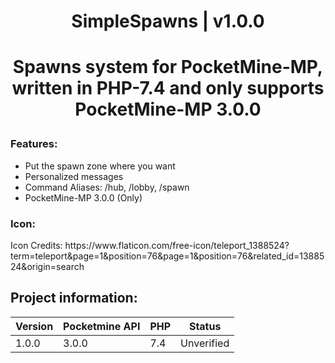 <div align="center">
<h1>SimpleSpawns | v1.0.0<h1>
<p>Spawns system for PocketMine-MP, written in PHP-7.4 and only supports PocketMine-MP 3.0.0</p>
</div>

<h3>Features:</h3>
<ul>
<li>Put the spawn zone where you want</li>
<li>Personalized messages</li>
<li>Command Aliases: /hub, /lobby, /spawn</li>
<li>PocketMine-MP 3.0.0 (Only)</li>
</ul>

<h3>Icon:</h3>
<p>Icon Credits: https://www.flaticon.com/free-icon/teleport_1388524?term=teleport&page=1&position=76&page=1&position=76&related_id=1388524&origin=search</p>

## Project information:
| Version | Pocketmine API | PHP | Status |
|---|---|---|---|
| 1.0.0 | 3.0.0 | 7.4 | Unverified |
